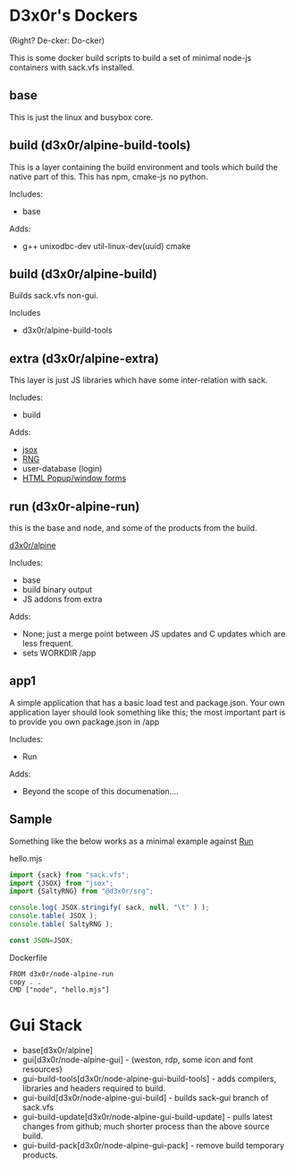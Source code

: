 
# D3x0r's Dockers

(Right? De-cker: Do-cker)

This is some docker build scripts to build a set of minimal node-js containers with sack.vfs installed.

## base 

This is just the linux and busybox core.

## build (d3x0r/alpine-build-tools)

This is a layer containing the build environment and tools which build the native part of this.
This has npm, cmake-js no python.

Includes:
- base

Adds:
- g++ unixodbc-dev util-linux-dev(uuid) cmake



## build (d3x0r/alpine-build)



Builds sack.vfs non-gui.

Includes 
- d3x0r/alpine-build-tools


## extra (d3x0r/alpine-extra)

This layer is just JS libraries which have some inter-relation with sack.


Includes:
- build

Adds:
- [jsox](https://github.com/d3x0r/jsox)
- [RNG](https://github.com/d3x0r/salty-random-generator)
- user-database (login)
- [HTML Popup/window forms](https://github.com/d3x0r/popups)


## run (d3x0r-alpine-run)

this is the base and node, and some of the products from the build.

[d3x0r/alpine](https://hub.docker.com/r/d3x0r/node-alpine-run)

Includes:
- base
- build binary output
- JS addons from extra

Adds:
- None; just a merge point between JS updates and C updates which are less frequent.
- sets WORKDIR /app

## app1

A simple application that has a basic load test and package.json.  Your own application layer should look something like this; the most important part is to provide
you own package.json in /app

Includes:
- Run

Adds:
- Beyond the scope of this documenation....



## Sample

Something like the below works as a minimal example against [Run](#run)

hello.mjs

``` js
import {sack} from "sack.vfs";
import {JSOX} from "jsox";
import {SaltyRNG} from "@d3x0r/srg";

console.log( JSOX.stringify( sack, null, "\t" ) );
console.table( JSOX );
console.table( SaltyRNG );

const JSON=JSOX;


```

Dockerfile

``` docker
FROM d3x0r/node-alpine-run
copy . .
CMD ["node", "hello.mjs"]
```


# Gui Stack

- base[d3x0r/alpine]
- gui[d3x0r/node-alpine-gui] - (weston, rdp, some icon and font resources)
- gui-build-tools[d3x0r/node-alpine-gui-build-tools] - adds compilers, libraries and headers required to build.
- gui-build[d3x0r/node-alpine-gui-build] - builds sack-gui branch of sack.vfs
- gui-build-update[d3x0r/node-alpine-gui-build-update] - pulls latest changes from github; much shorter process than the above source build.
- gui-build-pack[d3x0r/node-alpine-gui-pack] - remove build temporary products.
                                       